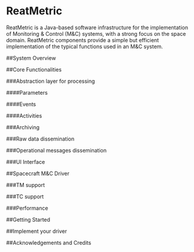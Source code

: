# ReatMetric
ReatMetric is a Java-based software infrastructure for the implementation of Monitoring & Control (M&C) systems, with a
strong focus on the space domain. ReatMetric components provide a simple but efficient implementation of the typical 
functions used in an M&C system.

##System Overview

##Core Functionalities

###Abstraction layer for processing

####Parameters

####Events

####Activities

###Archiving

###Raw data dissemination

###Operational messages dissemination

###UI Interface 

##Spacecraft M&C Driver

###TM support

###TC support

###Performance

##Getting Started

##Implement your driver

##Acknowledgements and Credits

